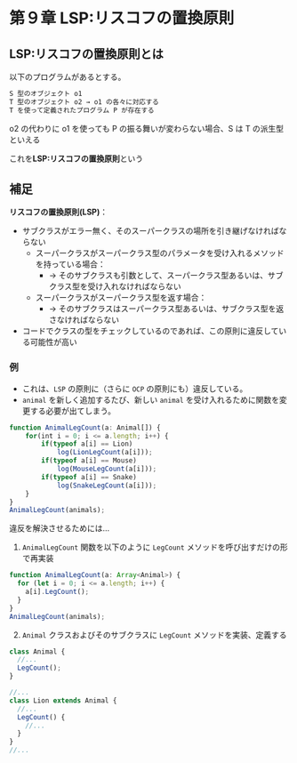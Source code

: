 # 第９章 LSP:リスコフの置換原則

## LSP:リスコフの置換原則とは

以下のプログラムがあるとする。

```md
S 型のオブジェクト o1
T 型のオブジェクト o2 → o1 の各々に対応する
T を使って定義されたプログラム P が存在する
```

o2 の代わりに o1 を使っても P の振る舞いが変わらない場合、S は T の派生型といえる

これを**LSP:リスコフの置換原則**という

## 補足

<!-- @see https://postd.cc/solid-principles-every-developer-should-know/ -->

**リスコフの置換原則(LSP)**：

- サブクラスがエラー無く、そのスーパークラスの場所を引き継げなければならない
  - スーパークラスがスーパークラス型のパラメータを受け入れるメソッドを持っている場合：
    - → そのサブクラスも引数として、スーパークラス型あるいは、サブクラス型を受け入れなければならない
  - スーパークラスがスーパークラス型を返す場合：
    - → そのサブクラスはスーパークラス型あるいは、サブクラス型を返さなければならない
- コードでクラスの型をチェックしているのであれば、この原則に違反している可能性が高い

### 例

- これは、`LSP` の原則に（さらに `OCP` の原則にも）違反している。
- `animal` を新しく追加するたび、新しい `animal` を受け入れるために関数を変更する必要が出てしまう。

```ts
function AnimalLegCount(a: Animal[]) {
    for(int i = 0; i <= a.length; i++) {
        if(typeof a[i] == Lion)
            log(LionLegCount(a[i]));
        if(typeof a[i] == Mouse)
            log(MouseLegCount(a[i]));
        if(typeof a[i] == Snake)
            log(SnakeLegCount(a[i]));
    }
}
AnimalLegCount(animals);
```

違反を解決させるためには…

1. `AnimalLegCount` 関数を以下のように `LegCount` メソッドを呼び出すだけの形で再実装

```ts
function AnimalLegCount(a: Array<Animal>) {
  for (let i = 0; i <= a.length; i++) {
    a[i].LegCount();
  }
}
AnimalLegCount(animals);
```

2. `Animal` クラスおよびそのサブクラスに `LegCount` メソッドを実装、定義する

```ts
class Animal {
  //...
  LegCount();
}
```

```ts
//...
class Lion extends Animal {
  //...
  LegCount() {
    //...
  }
}
//...
```
